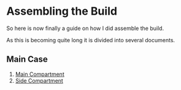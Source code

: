 # Assembling the Build

So here is now finally a guide on how I did assemble the build.

As this is becoming quite long it is divided into several documents.

## Main Case

1. [Main Compartment](main-compartment.md)
2. [Side Compartment](side-compartment.md)





